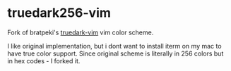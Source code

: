 # truedark256-vim

Fork of bratpeki's [truedark-vim](https://github.com/bratpeki/truedark-vim) vim color scheme.

I like original implementation, but i dont want to install iterm on my mac to have true color support. Since original scheme is literally in 256 colors but in hex codes - I forked it.

